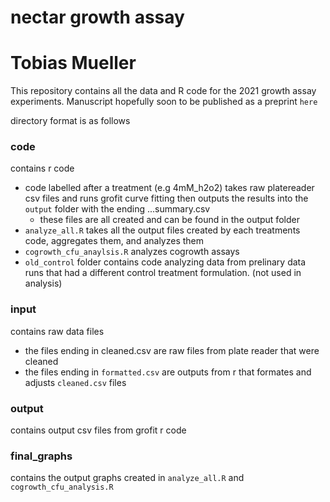 # nectar growth assay
# Tobias Mueller

This repository contains all the data and R code for the 2021 growth assay experiments. Manuscript hopefully soon to be published as a preprint `here`




directory format is as follows

### code
contains r code

* code labelled after a treatment (e.g 4mM_h2o2) takes raw platereader csv files and runs grofit curve fitting then outputs the results into the `output` folder with the ending ...summary.csv
  + these files are all created and can be found in the output folder
* `analyze_all.R` takes all the output files created by each treatments code, aggregates them, and analyzes them
* `cogrowth_cfu_anaylsis.R` analyzes cogrowth assays
* `old_control` folder contains code analyzing data from prelinary data runs that had a different control treatment formulation. (not used in analysis)

### input
contains raw data files

* the files ending in cleaned.csv are raw files from plate reader that were cleaned
* the files ending in `formatted.csv` are outputs from r that formates and adjusts `cleaned.csv` files
    
### output
contains output csv files from grofit r code

### final_graphs
contains the output graphs created in `analyze_all.R` and `cogrowth_cfu_analysis.R`





